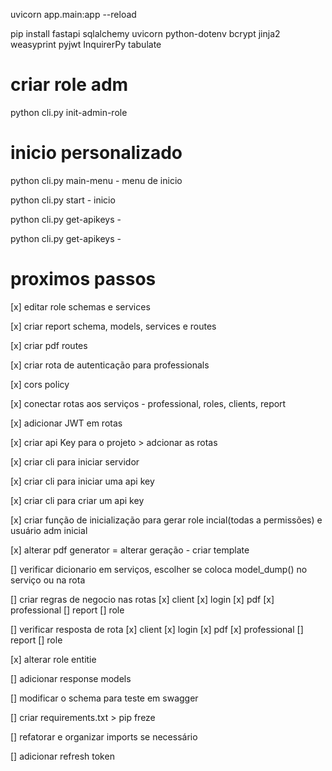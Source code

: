 uvicorn app.main:app --reload

pip install
    fastapi
    sqlalchemy
    uvicorn
    python-dotenv
    bcrypt
    jinja2
    weasyprint
    pyjwt
    InquirerPy
    tabulate

# criar role adm
python cli.py init-admin-role

# inicio personalizado
python cli.py main-menu - menu de inicio

python cli.py start - inicio

python cli.py get-apikeys - 

python cli.py get-apikeys - 

# proximos passos

[x] editar role schemas e services

[x] criar report schema, models, services e routes

[x] criar pdf routes

[x] criar rota de autenticação para professionals

[x] cors policy

[x] conectar rotas aos serviços - professional, roles, clients, report

[x] adicionar JWT em rotas

[x] criar api Key para o projeto > adcionar as rotas
 
[x] criar cli para iniciar servidor

[x] criar cli para iniciar uma api key

[x] criar cli para criar um api key

[x] criar função de inicialização para gerar role incial(todas a permissões) e usuário adm inicial

[x] alterar pdf generator = alterar geração - criar template

[] verificar dicionario em serviços, escolher se coloca model_dump() no serviço ou na rota

[] criar regras de negocio nas rotas
    [x] client
    [x] login
    [x] pdf
    [x] professional
    [] report
    [] role

[] verificar resposta de rota
    [x] client
    [x] login
    [x] pdf
    [x] professional
    [] report
    [] role

[x] alterar role entitie

[] adicionar response models

[] modificar o schema para teste em swagger

[] criar requirements.txt > pip freze

[] refatorar e organizar imports se necessário 

[] adicionar refresh token